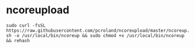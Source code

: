 # ncoreupload
`sudo curl -fsSL https://raw.githubusercontent.com/pcroland/ncoreupload/master/ncoreup.sh -o /usr/local/bin/ncoreup && sudo chmod +x /usr/local/bin/ncoreup && rehash`
